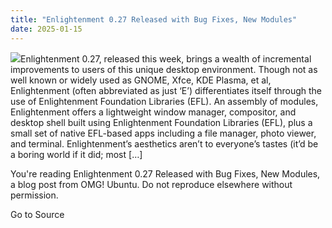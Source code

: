 ```yaml
---
title: "Enlightenment 0.27 Released with Bug Fixes, New Modules"
date: 2025-01-15
---
```


![](https://i0.wp.com/www.omgubuntu.co.uk/wp-content/uploads/2024/01/enlightenment-desktop-logo-omgubuntu.jpg?resize=406%2C232&ssl=1)Enlightenment 0.27, released this week, brings a wealth of incremental improvements to users of this unique desktop environment. Though not as well known or widely used as GNOME, Xfce, KDE Plasma, et al, Enlightenment (often abbreviated as just ‘E’) differentiates itself through the use of Enlightenment Foundation Libraries (EFL). An assembly of modules, Enlightenment offers a lightweight window manager, compositor, and desktop shell built using Enlightenment Foundation Libraries (EFL), plus a small set of native EFL-based apps including a file manager, photo viewer, and terminal. Enlightenment’s aesthetics aren’t to everyone’s tastes (it’d be a boring world if it did; most \[…\]

You're reading Enlightenment 0.27 Released with Bug Fixes, New Modules, a blog post from OMG! Ubuntu. Do not reproduce elsewhere without permission.

Go to Source
